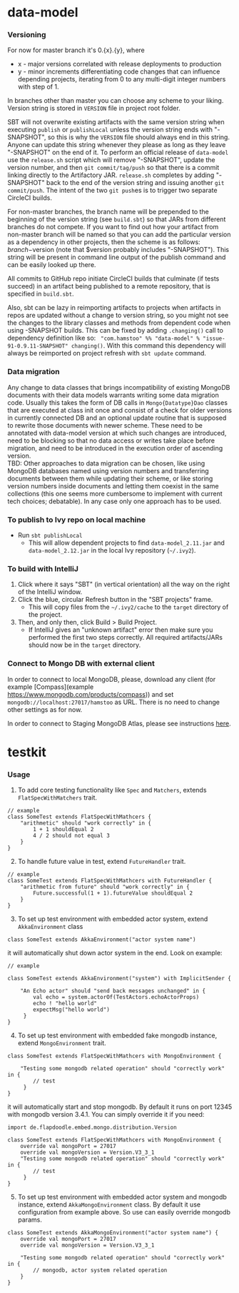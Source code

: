 # data-model
### Versioning
For now for master branch it's 0.{x}.{y}, where
* x - major versions correlated with release deployments to production
* y - minor increments differentiating code changes that can influence depending projects, iterating from 0 to any 
multi-digit integer numbers with step of 1.

In branches other than master you can choose any scheme to your liking. Version string is stored in `VERSION` file in
project root folder. 

SBT will not overwrite existing artifacts with the same version string when executing `publish` or `publishLocal` unless
the version string ends with "-SNAPSHOT", so this is why the `VERSION` file should always end in this string.  Anyone
can update this string whenever they please as long as they leave "-SNAPSHOT" on the end of it.  To perform an official
release of `data-model` use the `release.sh` script which will remove "-SNAPSHOT", update the version number, and then
`git commit/tag/push` so that there is a commit linking directly to the Artifactory JAR.  `release.sh`
completes by adding "-SNAPSHOT" back to the end of the version string and issuing another `git commit/push`.  The
intent of the two `git push`es is to trigger two separate CircleCI builds.

For non-master branches, the branch name will be prepended to the beginning of the version string (see `build.sbt`) so
that JARs from different branches do not compete.  If you want to find out how your 
artifact from non-master branch will be named so that you can add the particular version as a dependency in other 
projects, then the scheme is as follows: $branch-$version (note that $version probably includes "-SNAPSHOT"). This
string will be present in command line output of the publish command and can be easily looked up there.

All commits to GitHub repo initiate CircleCI builds that culminate (if tests succeed) in an artifact being published to 
a remote repository, that is specified in `build.sbt`.

Also, sbt can be lazy in reimporting artifacts to projects when artifacts in repos are updated without a change to 
version string, so you might not see the changes to the library classes and methods from dependent code when using 
-SNAPSHOT builds. This can be fixed by adding `.changing()` call to dependency definition like so: ```
"com.hamstoo" %% "data-model" % "issue-91-0.9.11-SNAPSHOT" changing()```. With this command this 
dependency will always be reimported on project refresh with `sbt update` command.

### Data migration
Any change to data classes that brings incompatibility of existing MongoDB documents with their data models warrants 
writing some data migration code. Usually this takes the form of DB calls in `Mongo{Datatype}Dao` classes that are 
executed at class init once and consist of a check for older versions in currently connected DB and an optional update 
routine that is supposed to rewrite those documents with newer scheme. These need to be annotated with data-model 
version at which such changes are introduced, need to be blocking so that no data access or writes take place before 
migration, and need to be introduced in the execution order of ascending version.  
TBD: Other approaches to data migration can be chosen, like using MongoDB databases named using version numbers and 
transferring documents between them while updating their scheme, or like storing version numbers inside documents and
letting them coexist in the same collections (this one seems more cumbersome to implement with current tech choices;
debatable). In any case only one approach has to be used.

### To publish to Ivy repo on local machine
* Run `sbt publishLocal`
  * This will allow dependent projects to find `data-model_2.11.jar` and `data-model_2.12.jar` in the local Ivy 
  repository (`~/.ivy2`).

### To build with IntelliJ
1. Click where it says "SBT" (in vertical orientation) all the way on the right of the IntelliJ window.
2. Click the blue, circular Refresh button in the "SBT projects" frame.
    * This will copy files from the `~/.ivy2/cache` to the `target` directory of the project. 
3. Then, and only then, click Build > Build Project.
    * If IntelliJ gives an "unknown artifact" error then make sure you performed the first two steps correctly. All 
    required artifacts/JARs should now be in the `target` directory.

### Connect to Mongo DB with external client
In order to connect to local MongoDB, please, download any client (for example 
[Compass](example https://www.mongodb.com/products/compass)) and set `mongodb://localhost:27017/hamstoo` as URL. There 
is no need to change other settings as for now.

In order to connect to Staging MongoDB Atlas, please see instructions 
[here](https://cloud.mongodb.com/v2/59a86128d383ad301cf45981#clusters/connect?clusterId=mongo-cluster-useast1).
# testkit
### Usage
1. To add core testing functionality like `Spec` and `Matchers`, extends `FlatSpecWithMatchers` trait.
```
// example 
class SomeTest extends FlatSpecWithMathcers {
    "arithmetic" should "work correctly" in {
        1 + 1 shouldEqual 2
        4 / 2 should not equal 3
    }
}
```
2. To handle future value in test, extend `FutureHandler` trait.
```
// example
class SomeTest extends FlatSpecWithMathcers with FutureHandler {
    "arithmetic from future" should "work correctly" in {
        Future.successful(1 + 1).futureValue shouldEqual 2
    }
}
```
3. To set up test environment with embedded actor system, extend `AkkaEnvironment` class
```
class SomeTest extends AkkaEnvironment("actor system name")
```
it will automatically shut down actor system in the end. Look on example:
```
// example

class SomeTest extends AkkaEnvironment("system") with ImplicitSender {

    "An Echo actor" should "send back messages unchanged" in {
        val echo = system.actorOf(TestActors.echoActorProps)
        echo ! "hello world"
        expectMsg("hello world")
     }   
}
```
4. To set up test environment with embedded fake mongodb instance, extend `MongoEnvironment` trait.
```
class SomeTest extends FlatSpecWithMathcers with MongoEnvironment {

    "Testing some mongodb related operation" should "correctly work" in {
        // test
     }   
}
```
it will automatically start and stop mongodb. By default it runs on port 12345 with mongodb version 3.4.1.
You can simply override it if you need:
```
import de.flapdoodle.embed.mongo.distribution.Version

class SomeTest extends FlatSpecWithMathcers with MongoEnvironment {
    override val mongoPort = 27017
    override val mongoVersion = Version.V3_3_1
    "Testing some mongodb related operation" should "correctly work" in {
        // test
     }   
}
```
5. To set up test environment with embedded actor system and mongodb instance, extend `AkkaMongoEnvironment` class. By default it use configuration from example above. So use can easily override mongodb params.
```
class SomeTest extends AkkaMongoEnvironment("actor system name") {
    override val mongoPort = 27017
    override val mongoVersion = Version.V3_3_1
    
    "Testing some mongodb related operation" should "correctly work" in {
        // mongodb, actor system related operation
    }   
}
```